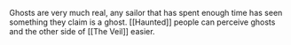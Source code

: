 Ghosts are very much real, any sailor that has spent enough time has seen something they claim is a ghost.  [[Haunted]] people can perceive ghosts and the other side of [[The Veil]] easier.